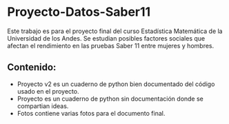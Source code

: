 # Proyecto-Datos-Saber11
Este trabajo es para el proyecto final del curso Estadística Matemática de la Universidad de los Andes. Se estudian posibles factores sociales que afectan el rendimiento en las pruebas Saber 11 entre mujeres y hombres. 

## Contenido:
- Proyecto v2 es un cuaderno de python bien documentado del código usado en el proyecto.
- Proyecto es un cuaderno de python sin documentación donde se compartian ideas.
- Fotos contiene varias fotos para el documento final.
